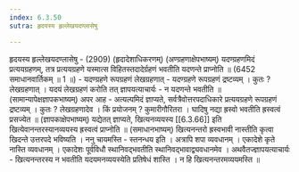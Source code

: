 ```yaml
---
index: 6.3.50
sutra: हृदयस्य हृल्लेखयदण्लासेषु

---
```

 हृदयस्य हृल्लेखयदण्लासेषु - (2909) (हृदादेशाधिकरणम्) (अण्ग्रहणाक्षेपभाष्यम्) यदण्ग्रहणमिदं प्रत्ययग्रहणम्, तत्र प्रत्ययग्रहणे यस्मात्स विहितस्तदादेर्ग्रहणं भवतीति यदणन्ते प्राप्नोति ॥ (6452 समाधानवार्तिकम् ॥ 1 ॥) - यदण्ग्रहणे रूपग्रहणं लेखग्रहणात् - यदण्ग्रहणे रूपग्रहणं द्रष्टव्यम् । कुतः ? लेखग्रहणात् । यदयं लेखग्रहणं करोति तत् ज्ञापयत्याचार्यः  -  न यदणन्ते भवतीति ॥ (सामान्यापेक्षज्ञापकभाष्यम्) अपर आह  -  अत्यल्पमिदं ज्ञाप्यते, सर्वत्रैवोत्तरपदाधिकारे प्रत्ययग्रहणे रूपग्रहणं द्रष्टव्यम् । कुतः ? लेखग्रहणादेव । किं प्रयोजनम् ? कुमारीगौरितरा । घादिषु नद्या ह्रस्वो भवतीति ह्रस्वत्वं प्रसज्येत ॥ (ज्ञापकाक्षेपभाष्यम्) यद्येतत् ज्ञाप्यते, खित्यनव्ययस्य [[6.3.66]] इति खित्येवानन्तरस्यानव्ययस्य ह्रस्वत्वं प्राप्नोति ॥ (समाधानभाष्यम्) खित्यनन्तरो ह्रस्वभावी नास्तीति कृत्वा खिदन्ते उत्तरपदे भविष्यति । ननु चायमस्ति  -  स्तनन्धय इति । अत्रापि शपा व्यवधानम् । एकादेशे कृते नास्ति व्यवधानम् । एकादेशः पूर्वविधौ स्थानिवद्भवतीति स्थानिवद्भावाद्व्यवधानमेव । अथवैतज्ज्ञापयत्याचार्यः  -  खित्यनन्तरस्य न भवतीति यदयमनव्ययस्येति प्रतिषेधं शास्ति । न हि खित्यनन्तरमव्ययमस्ति ॥ 